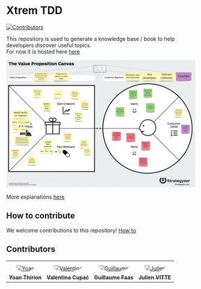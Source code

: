 # Xtrem TDD
[![Contributors](https://github.com/les-tontons-crafters/xtrem-tdd/actions/workflows/contributors.yml/badge.svg)](https://github.com/les-tontons-crafters/xtrem-tdd/actions/workflows/contributors.yml)

This repository is used to generate a knowledge base / book to help developers discover useful topics.  
For now it is hosted here [here](https://xtrem-tdd.netlify.app/)

![Value proposition canvas](static/images/value-proposition-canvas.jpg)

More explanations [here](PITCH.md)

## How to contribute
We welcome contributions to this repository!
[How to](CONTRIBUTE.md)

## Contributors

<table>
<tr>
    <td align="center" style="word-wrap: break-word; width: 150.0; height: 150.0">
        <a href=https://github.com/ythirion>
            <img src=https://avatars.githubusercontent.com/u/20967693?v=4 width="100;"  style="border-radius:50%;align-items:center;justify-content:center;overflow:hidden;padding-top:10px" alt=Yoan Thirion/>
            <br />
            <sub style="font-size:14px"><b>Yoan Thirion</b></sub>
        </a>
    </td>
    <td align="center" style="word-wrap: break-word; width: 150.0; height: 150.0">
        <a href=https://github.com/valentinacupac>
            <img src=https://avatars.githubusercontent.com/u/677159?v=4 width="100;"  style="border-radius:50%;align-items:center;justify-content:center;overflow:hidden;padding-top:10px" alt=Valentina Cupać/>
            <br />
            <sub style="font-size:14px"><b>Valentina Cupać</b></sub>
        </a>
    </td>
    <td align="center" style="word-wrap: break-word; width: 150.0; height: 150.0">
        <a href=https://github.com/Tr00d>
            <img src=https://avatars.githubusercontent.com/u/59444272?v=4 width="100;"  style="border-radius:50%;align-items:center;justify-content:center;overflow:hidden;padding-top:10px" alt=Guillaume Faas/>
            <br />
            <sub style="font-size:14px"><b>Guillaume Faas</b></sub>
        </a>
    </td>
    <td align="center" style="word-wrap: break-word; width: 150.0; height: 150.0">
        <a href=https://github.com/pitchart>
            <img src=https://avatars.githubusercontent.com/u/2943883?v=4 width="100;"  style="border-radius:50%;align-items:center;justify-content:center;overflow:hidden;padding-top:10px" alt=Julien VITTE/>
            <br />
            <sub style="font-size:14px"><b>Julien VITTE</b></sub>
        </a>
    </td>
</tr>
</table>
